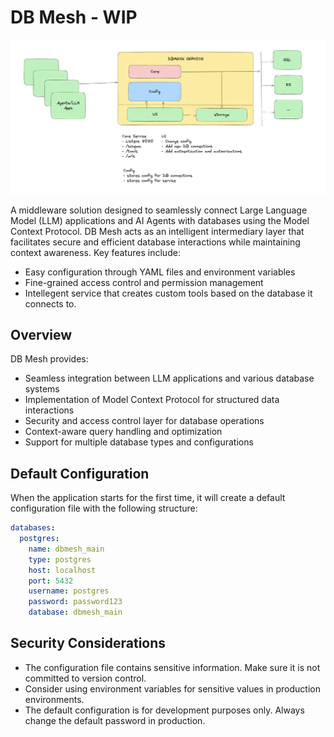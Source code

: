 # DB Mesh - WIP
![DB Mesh Architecture](assets/arch.png)

A middleware solution designed to seamlessly connect Large Language Model (LLM) applications and AI Agents with databases using the Model Context Protocol. DB Mesh acts as an intelligent intermediary layer that facilitates secure and efficient database interactions while maintaining context awareness. Key features include:

- Easy configuration through YAML files and environment variables
- Fine-grained access control and permission management
- Intellegent service that creates custom tools based on the database it connects to.

## Overview

DB Mesh provides:
- Seamless integration between LLM applications and various database systems
- Implementation of Model Context Protocol for structured data interactions
- Security and access control layer for database operations
- Context-aware query handling and optimization
- Support for multiple database types and configurations

## Default Configuration

When the application starts for the first time, it will create a default configuration file with the following structure:

```yaml
databases:
  postgres:
    name: dbmesh_main
    type: postgres
    host: localhost
    port: 5432
    username: postgres
    password: password123
    database: dbmesh_main
```

## Security Considerations

- The configuration file contains sensitive information. Make sure it is not committed to version control.
- Consider using environment variables for sensitive values in production environments.
- The default configuration is for development purposes only. Always change the default password in production. 
